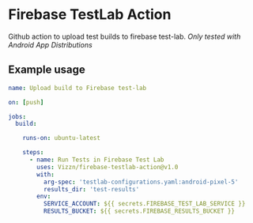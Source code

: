 # Firebase TestLab Action
Github action to upload test builds to firebase test-lab.
_Only tested with Android App Distributions_

## Example usage

```yml
name: Upload build to Firebase test-lab

on: [push]

jobs:
  build:

    runs-on: ubuntu-latest

    steps:
      - name: Run Tests in Firebase Test Lab
        uses: Vizzn/firebase-testlab-action@v1.0
        with:
          arg-spec: 'testlab-configurations.yaml:android-pixel-5'
          results_dir: 'test-results'
        env:
          SERVICE_ACCOUNT: ${{ secrets.FIREBASE_TEST_LAB_SERVICE }}
          RESULTS_BUCKET: ${{ secrets.FIREBASE_RESULTS_BUCKET }}
```

